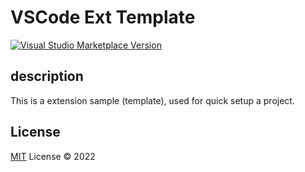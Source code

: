 # VSCode Ext Template

<a href="https://marketplace.visualstudio.com/items?itemName=linghaosu.ext-sample" target="__blank"><img src="https://img.shields.io/visual-studio-marketplace/v/linghaosu.ext-sample.svg?color=eee&amp;label=VS%20Code%20Marketplace&logo=visual-studio-code" alt="Visual Studio Marketplace Version" /></a>


## description

This is a extension sample (template), used for quick setup a project.

## License

[MIT](./LICENSE) License © 2022
